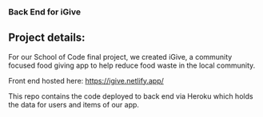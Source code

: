### Back End for iGive

## Project details:

For our School of Code final project, we created iGive, a community focused food giving app to help reduce food waste in the local community.

Front end hosted here: https://igive.netlify.app/

This repo contains the code deployed to back end via Heroku which holds the data for users and items of our app.